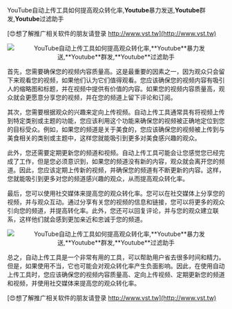 YouTube自动上传工具如何提高观众转化率,**Youtube**暴力发送,**Youtube**群发,**Youtube**过滤助手

[😍想了解推广相关软件的朋友请登录 http://www.vst.tw](http://www.vst.tw)

 <center><img src="https://vst.tw/MP4/tuiguang/png/8.png" alt="YouTube自动上传工具如何提高观众转化率,**Youtube**暴力发送,**Youtube**群发,**Youtube**过滤助手"></center>

首先，您需要确保您的视频内容质量高。这是最重要的因素之一，因为观众只会留下来观看您的视频，如果他们认为它们值得观看。您应该确保您的视频内容有吸引人的缩略图和标题，并在视频中提供有价值的内容。如果您的视频内容质量高，观众就会更愿意分享您的视频，并在您的频道上留下评论和订阅。

其次，您需要根据观众的兴趣来定向上传视频。自动上传工具通常具有将视频上传到特定类别或主题的功能，您应该利用这个功能来确保您的视频被正确地定位到您的目标受众。例如，如果您的频道是关于美食的，您应该确保您的视频被上传到与美食相关的类别或主题中，这样您就能吸引到更多对美食感兴趣的观众。

此外，您还需要定期更新您的频道和视频。自动上传工具可能会让您感觉您已经完成了工作，但是您必须意识到，如果您的频道没有新的内容，观众就会离开您的频道。因此，您应该定期上传新的视频，并确保您的频道有不断更新的内容。这样，您就能吸引到更多对您的频道感兴趣的观众，从而提高观众转化率。

最后，您可以使用社交媒体来提高您的观众转化率。您可以在社交媒体上分享您的视频，并与观众互动。通过分享有关您的视频的信息和链接，您可以将更多的观众引向您的频道，并提高转化率。此外，您还可以回复评论，并与您的观众建立联系，这样他们就会感到更加亲近和忠诚于您的频道。

 <center><img src="https://vst.tw/MP4/tuiguang/png/4.png" alt="YouTube自动上传工具如何提高观众转化率,**Youtube**暴力发送,**Youtube**群发,**Youtube**过滤助手"></center>

总之，自动上传工具是一个非常有用的工具，可以帮助用户省去很多时间和精力。但是，如果使用不当，它也可能会对观众转化率产生负面影响。因此，在使用自动上传工具时，您应该确保您的视频内容质量高、定向上传视频、定期更新您的频道和视频，并使用社交媒体来提高您的观众转化率。

[😍想了解推广相关软件的朋友请登录 http://www.vst.tw](http://www.vst.tw)



